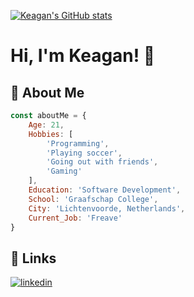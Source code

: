 [![Keagan's GitHub stats](https://github-readme-stats.vercel.app/api?username=keygun-development)](https://github.com/keygun-development/github-readme-stats)

# Hi, I'm Keagan! 👋


## 🚀 About Me
```javascript
const aboutMe = {
    Age: 21,
    Hobbies: [
        'Programming',
        'Playing soccer',
        'Going out with friends',
        'Gaming'
    ],
    Education: 'Software Development',
    School: 'Graafschap College',
    City: 'Lichtenvoorde, Netherlands',
    Current_Job: 'Freave'
}
```
## 🔗 Links
[![linkedin](https://img.shields.io/badge/Instagram-E4405F?style=for-the-badge&logo=instagram&logoColor=white)](https://www.instagram.com/keagan.mulder/)
